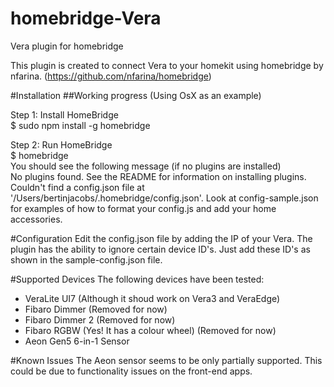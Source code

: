 # homebridge-Vera
Vera plugin for homebridge

This plugin is created to connect Vera to your homekit using homebridge by nfarina. (https://github.com/nfarina/homebridge)


#Installation
##Working progress (Using OsX as an example)

Step 1: Install HomeBridge  
$ sudo npm install -g homebridge  

Step 2: Run HomeBridge  
$ homebridge  
You should see the following message (if no plugins are installed)  
No plugins found. See the README for information on installing plugins.  
Couldn't find a config.json file at '/Users/bertinjacobs/.homebridge/config.json'. Look at config-sample.json for examples of how to format your config.js and add your home accessories.  

#Configuration
Edit the config.json file by adding the IP of your Vera.
The plugin has the ability to ignore certain device ID's. Just add these ID's as shown in the sample-config.json file.

#Supported Devices
The following devices have been tested:

* VeraLite UI7 (Although it shoud work on Vera3 and VeraEdge)
* Fibaro Dimmer (Removed for now)
* Fibaro Dimmer 2 (Removed for now)
* Fibaro RGBW (Yes! It has a colour wheel) (Removed for now)
* Aeon Gen5 6-in-1 Sensor

#Known Issues
The Aeon sensor seems to be only partially supported. This could be due to functionality issues on the front-end apps.
